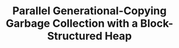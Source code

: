 ---
title: Parallel Generational-Copying Garbage Collection with a Block-Structured Heap
paper-url: http://community.haskell.org/~simonmar/papers/parallel-gc.pdf
authors:
- Simon Marlow
- Tim Harris
- Roshan P. James
- Simon Peyton Jones
type: paper
tags:
- garbage collection
- GHC
doHaskell-type: research paper
dohaskell-year: 2008
---